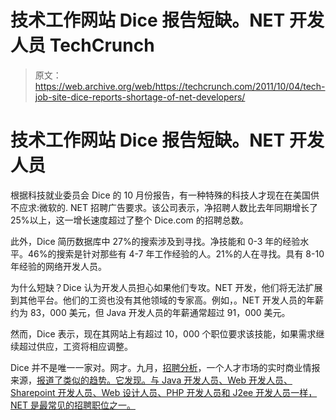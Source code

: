 # 技术工作网站 Dice 报告短缺。NET 开发人员 TechCrunch

> 原文：<https://web.archive.org/web/https://techcrunch.com/2011/10/04/tech-job-site-dice-reports-shortage-of-net-developers/>

# 技术工作网站 Dice 报告短缺。NET 开发人员

根据科技就业委员会 Dice 的 10 月份报告，有一种特殊的科技人才现在在美国供不应求:微软的. NET 招聘广告要求。该公司表示，净招聘人数比去年同期增长了 25%以上，这一增长速度超过了整个 Dice.com 的招聘总数。

此外，Dice 简历数据库中 27%的搜索涉及到寻找。净技能和 0-3 年的经验水平。46%的搜索是针对那些有 4-7 年工作经验的人。21%的人在寻找。具有 8-10 年经验的网络开发人员。

为什么短缺？Dice 认为开发人员担心如果他们专攻。NET 开发，他们将无法扩展到其他平台。他们的工资也没有其他领域的专家高。例如，。NET 开发人员的年薪约为 83，000 美元，但 Java 开发人员的年薪通常超过 91，000 美元。

然而，Dice 表示，现在其网站上有超过 10，000 个职位要求该技能，如果需求继续超过供应，工资将相应调整。

Dice 并不是唯一一家对。网才。九月，[招聘分析](https://web.archive.org/web/20230205034539/http://www.wantedanalytics.com/?utm_source=PressRelease&utm_medium=PressRelease&utm_campaign=09_27_2011_WebDevelopers)，一个人才市场的实时商业情报来源，[报道了类似的趋势。它发现。与 Java 开发人员、Web 开发人员、Sharepoint 开发人员、Web 设计人员、PHP 开发人员和 J2ee 开发人员一样，NET 是最常见的招聘职位之一。](https://web.archive.org/web/20230205034539/http://www.wantedanalytics.com/press/2011/09/27/talent-shortage-for-web-developers-grows-with-increase-in-hiring-demand/)